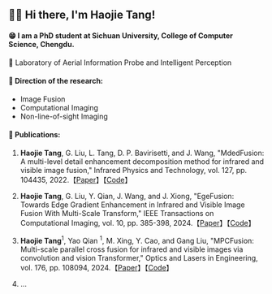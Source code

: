 ## 📢👋 Hi there, I'm Haojie Tang!

#### 😁 I am a PhD student at Sichuan University, College of Computer Science, Chengdu.
📌 Laboratory of Aerial Information Probe and Intelligent Perception

#### 🔭 Direction of the research:
- Image Fusion
- Computational Imaging
- Non-line-of-sight Imaging

#### 🚩 Publications:

1. **Haojie Tang**, G. Liu, L. Tang, D. P. Bavirisetti, and J. Wang, "MdedFusion: A multi-level detail enhancement decomposition method for infrared and visible image fusion," Infrared Physics and Technology, vol. 127, pp. 104435, 2022.【[Paper](https://www.sciencedirect.com/science/article/abs/pii/S1350449522004169)】【[Code](https://github.com/Haojie-Tang/MdedFusion)】
   
2. **Haojie Tang**, G. Liu, Y. Qian, J. Wang, and J. Xiong, "EgeFusion: Towards Edge Gradient Enhancement in Infrared and Visible Image Fusion With Multi-Scale Transform," IEEE Transactions on Computational Imaging, vol. 10, pp. 385-398, 2024.【[Paper](https://ieeexplore.ieee.org/document/10449422)】【[Code](https://github.com/Haojie-Tang/EgeFusion)】
   
3. **Haojie Tang**$^1$, Yao Qian $^1$, M. Xing, Y. Cao, and Gang Liu, "MPCFusion: Multi-scale parallel cross fusion for infrared and visible images via convolution and vision Transformer," Optics and Lasers in Engineering, vol. 176, pp. 108094, 2024.【[Paper](https://www.sciencedirect.com/science/article/abs/pii/S0143816624000745)】【[Code](https://github.com/Haojie-Tang/MPCFusion)】

4. ...

<!--
**Haojie-Tang/Haojie-Tang** is a ✨ _special_ ✨ repository because its `README.md` (this file) appears on your GitHub profile.

Here are some ideas to get you started:

- 🔭 I’m currently working on ...
- 🌱 I’m currently learning ...
- 👯 I’m looking to collaborate on ...
- 🤔 I’m looking for help with ...
- 💬 Ask me about ...
- 📫 How to reach me: ...
- 😄 Pronouns: ...
- ⚡ Fun fact: ...
-->
